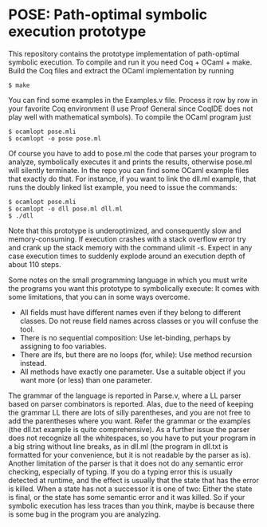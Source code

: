 # POSE: Path-optimal symbolic execution prototype

This repository contains the prototype implementation of path-optimal symbolic execution. To compile and run it you need Coq + OCaml + make. Build the Coq files and extract the OCaml implementation by running

    $ make

You can find some examples in the Examples.v file. Process it row by row in your favorite Coq environment (I use Proof General since CoqIDE does not play well with mathematical symbols). To compile the OCaml program just

    $ ocamlopt pose.mli
    $ ocamlopt -o pose pose.ml

Of course you have to add to pose.ml the code that parses your program to analyze, symbolically executes it and prints the results, otherwise pose.ml will silently terminate. In the repo you can find some OCaml example files that exactly do that. For instance, if you want to link the dll.ml example, that runs the doubly linked list example, you need to issue the commands:

    $ ocamlopt pose.mli
    $ ocamlopt -o dll pose.ml dll.ml
    $ ./dll

Note that this prototype is underoptimized, and consequently slow and memory-consuming. If execution crashes with a stack overflow error try and crank up the stack memory with the command ulimit -s. Expect in any case execution times to suddenly explode around an execution depth of about 110 steps.

Some notes on the small programming language in which you must write the programs you want this prototype to symbolically execute: It comes with some limitations, that you can in some ways overcome.

* All fields must have different names even if they belong to different classes. Do not reuse field names across classes or you will confuse the tool.
* There is no sequential composition: Use let-binding, perhaps by assigning to foo variables.
* There are ifs, but there are no loops (for, while): Use method recursion instead.
* All methods have exactly one parameter. Use a suitable object if you want more (or less) than one parameter.

The grammar of the language is reported in Parse.v, where a LL parser based on parser combinators is reported. Alas, due to the need of keeping the grammar LL there are lots of silly parentheses, and you are not free to add the parentheses where you want. Refer the grammar or the examples (the dll.txt example is quite comprehensive). As a further issue the parser does not recognize all the whitespaces, so you have to put your program in a big string without line breaks, as in dll.ml (the program in dll.txt is formatted for your convenience, but it is not readable by the parser as is). Another limitation of the parser is that it does not do any semantic error checking, especially of typing. If you do a typing error this is usually detected at runtime, and the effect is usually that the state that has the error is killed. When a state has not a successor it is one of two: Either the state is final, or the state has some semantic error and it was killed. So if your symbolic execution has less traces than you think, maybe is because there is some bug in the program you are analyzing.

